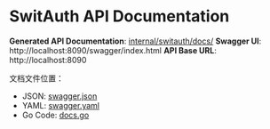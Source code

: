 # SwitAuth API Documentation

**Generated API Documentation**: [internal/switauth/docs/](../../../internal/switauth/docs/)
**Swagger UI**: http://localhost:8090/swagger/index.html
**API Base URL**: http://localhost:8090

文档文件位置：
- JSON: [swagger.json](../../../internal/switauth/docs/swagger.json)
- YAML: [swagger.yaml](../../../internal/switauth/docs/swagger.yaml)
- Go Code: [docs.go](../../../internal/switauth/docs/docs.go)

